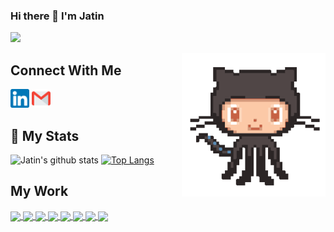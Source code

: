 ### Hi there 👋  I'm Jatin
[<img src="https://komarev.com/ghpvc/?username=legedith&label=Profile+Views&color=2e8b57&style=flat" />](https://github.com/legedith)


<img align='right' src="https://raw.githubusercontent.com/iCharlesZ/FigureBed/master/img/octocat.gif" width="230">

## Connect With Me
<a href="https://www.linkedin.com/in/legedith/"><img src="/img/linkedin.png" alt="alt text" width="30px" height="30px"></a>   <a href="mailto:jatindehmiwal@gmail.com"><img src="/img/gmail.png" alt="alt text" width="30px" height="30px"></a>  

## 🚀 My Stats
![Jatin's github stats](https://github-readme-stats.vercel.app/api?username=legedith&theme=dracula&show_icons=true)
[![Top Langs](https://github-readme-stats.vercel.app/api/top-langs/?username=Legedith&layout=compact&theme=ayu-mirage)](https://github.com/legedith/github-readme-stats)

## My Work 

<a href="https://github.com/Legedith/Six_Degrees_of_Kevin_Bacon_game">
  <img align="center" src="https://github-readme-stats.vercel.app/api/pin/?username=legedith&repo=Six_Degrees_of_Kevin_Bacon_game&theme=dracula" />
</a>


<a href="https://github.com/Legedith/Minesweeper">
  <img align="center" src="https://github-readme-stats.vercel.app/api/pin/?username=legedith&repo=Minesweeper&theme=dracula" />
</a> 

<a href="https://github.com/Legedith/Sirius_WhatsApp_Bot">
  <img align="center" src="https://github-readme-stats.vercel.app/api/pin/?username=legedith&repo=Sirius_WhatsApp_Bot&theme=dracula" />
</a>
<a href="https://github.com/Legedith/Hereditary_traits">
  <img align="center" src="https://github-readme-stats.vercel.app/api/pin/?username=legedith&repo=Hereditary_traits&theme=dracula" />
</a> 

<a href="https://github.com/Legedith/saviour">
  <img align="center" src="https://github-readme-stats.vercel.app/api/pin/?username=legedith&repo=saviour&theme=dracula" />
</a> 

<a href="https://github.com/Legedith/Slowpoke">
  <img align="center" src="https://github-readme-stats.vercel.app/api/pin/?username=legedith&repo=Slowpoke&theme=dracula" />
</a> 


<a href="https://github.com/Legedith/Dungeons">
  <img align="center" src="https://github-readme-stats.vercel.app/api/pin/?username=legedith&repo=Dungeons&theme=dracula" />
</a> 

<a href="https://github.com/Legedith/Danke_Schoen">
  <img align="center" src="https://github-readme-stats.vercel.app/api/pin/?username=legedith&repo=Danke_Schoen&theme=dracula" />
</a> 
